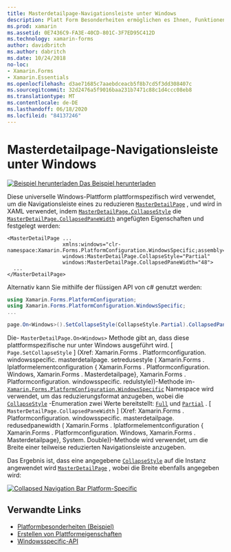 ```yaml
---
title: Masterdetailpage-Navigationsleiste unter Windows
description: Platt Form Besonderheiten ermöglichen es Ihnen, Funktionen zu nutzen, die nur auf einer bestimmten Plattform verfügbar sind, ohne dass benutzerdefinierte Renderer oder Effekte implementiert werden. In diesem Artikel wird erläutert, wie Sie die Windows-plattformspezifische verwenden, die die Navigationsleiste auf einer masterdetailpage reduziert.
ms.prod: xamarin
ms.assetid: 0E7436C9-FA3E-40CD-801C-3F7ED95C412D
ms.technology: xamarin-forms
author: davidbritch
ms.author: dabritch
ms.date: 10/24/2018
no-loc:
- Xamarin.Forms
- Xamarin.Essentials
ms.openlocfilehash: d3ae71685c7aaebdceacb5f8b7cd5f3dd308407c
ms.sourcegitcommit: 32d2476a5f9016baa231b7471c88c1d4ccc08eb8
ms.translationtype: MT
ms.contentlocale: de-DE
ms.lasthandoff: 06/18/2020
ms.locfileid: "84137246"
---
```

# <a name="masterdetailpage-navigation-bar-on-windows"></a>Masterdetailpage-Navigationsleiste unter Windows

[![Beispiel herunterladen](~/media/shared/download.png) Das Beispiel herunterladen](https://docs.microsoft.com/samples/xamarin/xamarin-forms-samples/userinterface-platformspecifics)

Diese universelle Windows-Plattform plattformspezifisch wird verwendet, um die Navigationsleiste eines zu reduzieren [`MasterDetailPage`](xref:Xamarin.Forms.MasterDetailPage) , und wird in XAML verwendet, indem [`MasterDetailPage.CollapseStyle`](xref:Xamarin.Forms.PlatformConfiguration.WindowsSpecific.MasterDetailPage.CollapseStyleProperty) die [`MasterDetailPage.CollapsedPaneWidth`](xref:Xamarin.Forms.PlatformConfiguration.WindowsSpecific.MasterDetailPage.CollapsedPaneWidthProperty) angefügten Eigenschaften und festgelegt werden:

```xaml
<MasterDetailPage ...
                  xmlns:windows="clr-namespace:Xamarin.Forms.PlatformConfiguration.WindowsSpecific;assembly=Xamarin.Forms.Core"
                  windows:MasterDetailPage.CollapseStyle="Partial"
                  windows:MasterDetailPage.CollapsedPaneWidth="48">
  ...
</MasterDetailPage>

```

Alternativ kann Sie mithilfe der flüssigen API von c# genutzt werden:

```csharp
using Xamarin.Forms.PlatformConfiguration;
using Xamarin.Forms.PlatformConfiguration.WindowsSpecific;
...

page.On<Windows>().SetCollapseStyle(CollapseStyle.Partial).CollapsedPaneWidth(148);
```

Die- `MasterDetailPage.On<Windows>` Methode gibt an, dass diese plattformspezifische nur unter Windows ausgeführt wird. [ `Page.SetCollapseStyle` ] (Xref: Xamarin.Forms . Platformconfiguration. windowsspecific. masterdetailpage. setredusestyle ( Xamarin.Forms . Iplatformelementconfiguration { Xamarin.Forms . Platformconfiguration. Windows, Xamarin.Forms . Masterdetailpage}, Xamarin.Forms . Platformconfiguration. windowsspecific. redulstyle))-Methode im- [`Xamarin.Forms.PlatformConfiguration.WindowsSpecific`](xref:Xamarin.Forms.PlatformConfiguration.WindowsSpecific) Namespace wird verwendet, um das reduzierungsformat anzugeben, wobei die [`CollapseStyle`](xref:Xamarin.Forms.PlatformConfiguration.WindowsSpecific.CollapseStyle) -Enumeration zwei Werte bereitstellt: [`Full`](xref:Xamarin.Forms.PlatformConfiguration.WindowsSpecific.CollapseStyle.Full) und [`Partial`](xref:Xamarin.Forms.PlatformConfiguration.WindowsSpecific.CollapseStyle.Partial) . [ `MasterDetailPage.CollapsedPaneWidth` ] (Xref: Xamarin.Forms . Platformconfiguration. windowsspecific. masterdetailpage. redusedpanewidth ( Xamarin.Forms . Iplatformelementconfiguration { Xamarin.Forms . Platformconfiguration. Windows, Xamarin.Forms . Masterdetailpage}, System. Double))-Methode wird verwendet, um die Breite einer teilweise reduzierten Navigationsleiste anzugeben.

Das Ergebnis ist, dass eine angegebene [`CollapseStyle`](xref:Xamarin.Forms.PlatformConfiguration.WindowsSpecific.CollapseStyle) auf die Instanz angewendet wird [`MasterDetailPage`](xref:Xamarin.Forms.MasterDetailPage) , wobei die Breite ebenfalls angegeben wird:

[![](masterdetailpage-navigation-bar-images/collapsed-navigation-bar.png "Collapsed Navigation Bar Platform-Specific")](masterdetailpage-navigation-bar-images/collapsed-navigation-bar-large.png#lightbox "Collapsed Navigation Bar Platform-Specific")

## <a name="related-links"></a>Verwandte Links

- [Platformbesonderheiten (Beispiel)](https://docs.microsoft.com/samples/xamarin/xamarin-forms-samples/userinterface-platformspecifics)
- [Erstellen von Plattformeigenschaften](~/xamarin-forms/platform/platform-specifics/index.md#creating-platform-specifics)
- [Windowsspecific-API](xref:Xamarin.Forms.PlatformConfiguration.WindowsSpecific)
